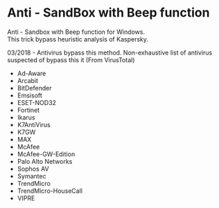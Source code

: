 # Anti - SandBox with Beep function
Anti - Sandbox with Beep function for Windows.  
This trick bypass heuristic analysis of Kaspersky.

03/2018 - Antivirus bypass this method.
Non-exhaustive list of antivirus suspected of bypass this it (From VirusTotal)
- Ad-Aware
- Arcabit
- BitDefender
- Emsisoft
- ESET-NOD32
- Fortinet
- Ikarus
- K7AntiVirus
- K7GW
- MAX
- McAfee
- McAfee-GW-Edition
- Palo Alto Networks
- Sophos AV
- Symantec
- TrendMicro
- TrendMicro-HouseCall
- VIPRE
